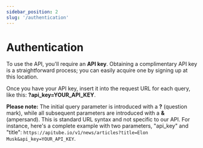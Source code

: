 ```yaml
---
sidebar_position: 2
slug: '/authentication'
---
```


# Authentication

To use the API, you'll require an **API key**. Obtaining a complimentary API key is a straightforward process; you can easily acquire one by signing up at this location.

Once you have your API key, insert it into the request URL for each query, like this: **?api_key=YOUR_API_KEY**.

**Please note:** The initial query parameter is introduced with a **?** (question mark), while all subsequent parameters are introduced with a **&** (ampersand). This is standard URL syntax and not specific to our API. For instance, here's a complete example with two parameters, "api_key" and "title": `https://apitube.io/v1/news/articles?title=Elon Musk&api_key=YOUR_API_KEY`.
